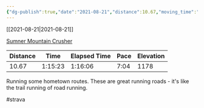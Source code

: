```yaml
---
{"dg-publish":true,"date":"2021-08-21","distance":10.67,"moving_time":"1:15:23","elapsed_time":"1:16:06","pace":"7:04","total_elevation_gain":1178,"url":"https://www.strava.com/activities/5831558164","permalink":"/01-personal/strava/2021-08-21-sumner-mountain-crusher/","dgPassFrontmatter":true}
---
```



[[2021-08-21\|2021-08-21]]

[Sumner Mountain Crusher](https://www.strava.com/activities/5831558164)

| Distance | Time    | Elapsed Time | Pace | Elevation |
| -------- | ------- | ------------ | ---- | --------- |
| 10.67    | 1:15:23 | 1:16:06      | 7:04 | 1178      |


Running some hometown routes. These are great running roads - it's like the trail running of road running.

#strava
